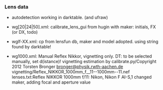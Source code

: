 ### Lens data ###

* autodetection working in darktable. (and ufraw)

* wg[20|24|50].xml: calibrate_lens_gui from hugin with maker: initials, FX (or DX, todo)

* wglf-XX.xml: cp from lensfun db, maker and model adopted. using string found by darktable!

* wg1000.xml: Manual Reflex Nikkor, vignetting only. DT: to be selected manually, set d(istance)!
  vignetting estimation by calibrate.py/Copyright 2012 Torsten Bronger <bronger@physik.rwth-aachen.de>
  vignetting/Reflex_NIKKOR_1000mm_f__11--1000mm--11.nef
  lenses.txt:Reflex NIKKOR 1000mm f/11: Nikon, Nikon F AI-S,1
  changed maker, adding focal and aperture value
